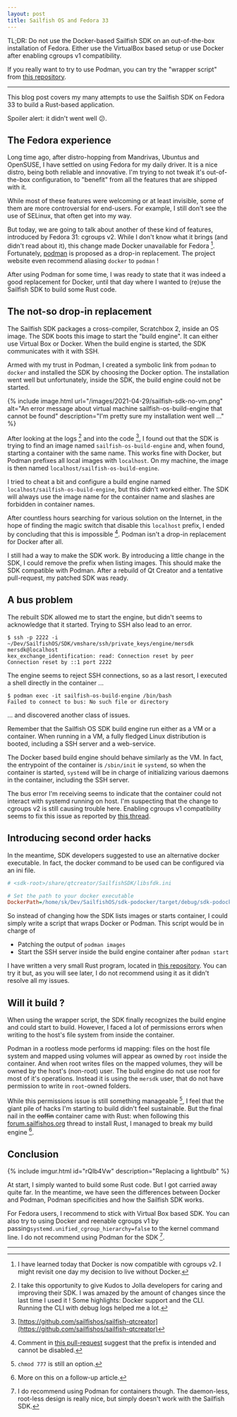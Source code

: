 ```yaml
---
layout: post
title: Sailfish OS and Fedora 33
---
```


TL;DR: Do not use the Docker-based Sailfish SDK on an out-of-the-box installation of Fedora. Either use the VirtualBox 
based setup or use Docker after enabling cgroups v1 compatibility. 

If you really want to try to use Podman, you can try the "wrapper script" from 
[this repository](https://github.com/SfietKonstantin/sailfishos-sdk-rust-hacks/tree/main/sdk-podocker).

-----

This blog post covers my many attempts to use the Sailfish SDK on Fedora 33 to build a Rust-based application.

Spoiler alert: it didn't went well :confused:.

## The Fedora experience

Long time ago, after distro-hopping from Mandrivas, Ubuntus and OpenSUSE, I have settled on using Fedora for my daily 
driver. It is a nice distro, being both reliable and innovative. I'm trying to not tweak it's out-of-the-box 
configuration, to "benefit" from all the features that are shipped with it.

While most of these features were welcoming or at least invisible, some of them are more controversial for end-users.
For example, I still don't see the use of SELinux, that often get into my way.

But today, we are going to talk about another of these kind of features, introduced by Fedora 31: cgroups v2. While I
don't know what it brings (and didn't read about it), this change made Docker unavailable for Fedora [^1]. 
Fortunately, [podman](https://podman.io/) is proposed as a drop-in replacement. The project website even recommend 
aliasing `docker` to `podman` !

After using Podman for some time, I was ready to state that it was indeed a good replacement for Docker, until that day 
where I wanted to (re)use the Sailfish SDK to build some Rust code.

## The not-so drop-in replacement

The Sailfish SDK packages a cross-compiler, Scratchbox 2, inside an OS image. The SDK boots this image to start the 
"build engine". It can either use Virtual Box or Docker. When the build engine is started, the SDK communicates with it
with SSH.

Armed with my trust in Podman, I created a symbolic link from `podman` to `docker` and installed the SDK by choosing 
the Docker option. The installation went well but unfortunately, inside the SDK, the build engine could not be started.

{% 
  include image.html 
  url="/images/2021-04-29/sailfish-sdk-no-vm.png" 
  alt="An error message about virtual machine sailfish-os-build-engine that cannot be found" 
  description="I'm pretty sure my installation went well ..."
%}

After looking at the logs [^2] and into the code [^3], I found out that the SDK is trying to find an image named 
`sailfish-os-build-engine` and, when found, starting a container with the same name. This works fine with Docker, but
Podman prefixes all local images with `localhost`. On my machine, the image is then named 
`localhost/sailfish-os-build-engine`.

I tried to cheat a bit and configure a build engine named `localhost/sailfish-os-build-engine`, but this didn't worked
either. The SDK will always use the image name for the container name and slashes are forbidden in container 
names.

After countless hours searching for various solution on the Internet, in the hope of finding the magic switch that 
disable this `localhost` prefix, I ended by concluding that this is impossible [^4]. Podman isn't a drop-in replacement 
for Docker after all.

I still had a way to make the SDK work. By introducing a little change in the SDK, I could remove the prefix when 
listing images. This should make the SDK compatible with Podman. After a rebuild of Qt Creator and a tentative 
pull-request, my patched SDK was ready.

## A bus problem

The rebuilt SDK allowed me to start the engine, but didn't seems to acknowledge that it started. Trying to SSH also
lead to an error.

```shell
$ ssh -p 2222 -i ~/Dev/SailfishOS/SDK/vmshare/ssh/private_keys/engine/mersdk mersdk@localhost 
kex_exchange_identification: read: Connection reset by peer
Connection reset by ::1 port 2222
```

The engine seems to reject SSH connections, so as a last resort, I executed a shell directly in the container ...

```shell
$ podman exec -it sailfish-os-build-engine /bin/bash 
Failed to connect to bus: No such file or directory

```
... and discovered another class of issues.

Remember that the Sailfish OS SDK build engine run either as a VM or a container. When running in a VM, a fully
fledged Linux distribution is booted, including a SSH server and a web-service. 

The Docker based build engine should behave similarly as the VM. In fact, the entrypoint of the container is 
`/sbin/init` ie `systemd`, so when the container is started, `systemd` will be in charge of initializing various daemons 
in the container, including the SSH server.

The bus error I'm receiving seems to indicate that the container could not interact with systemd running on host. I'm 
suspecting that the change to cgroups v2 is still causing trouble here. Enabling cgroups v1 compatibility seems to fix
this issue as reported by 
[this thread](https://forum.sailfishos.org/t/issues-with-installing-sailfish-sdk-docker-with-debian-bullseye-11).

## Introducing second order hacks

In the meantime, SDK developers suggested to use an alternative docker executable. In fact, the docker command to
be used can be configured via an ini file.

```ini
# <sdk-root>/share/qtcreator/SailfishSDK/libsfdk.ini

# Set the path to your docker executable
DockerPath=/home/sk/Dev/SailfishOS/sdk-podocker/target/debug/sdk-podocker
```

So instead of changing how the SDK lists images or starts container, I could simply write a script that wraps Docker or
Podman. This script would be in charge of

- Patching the output of `podman images`
- Start the SSH server inside the build engine container after `podman start`

I have written a very small Rust program, located in
[this repository](https://github.com/SfietKonstantin/sailfishos-sdk-rust-hacks/tree/main/sdk-podocker). You can try it
but, as you will see later, I do not recommend using it as it didn't resolve all my issues.

## Will it build ?

When using the wrapper script, the SDK finally recognizes the build engine and could start to build. However, I faced
a lot of permissions errors when writing to the host's file system from inside the container.

Podman in a rootless mode performs id mapping: files on the host file system and mapped using volumes will appear as
owned by `root` inside the container. And when root writes files on the mapped volumes, they will be owned by the host's
(non-root) user. The build engine do not use root for most of it's operations. Instead it is using the `mersdk` user,
that do not have permission to write in `root`-owned folders.

While this permissions issue is still something manageable [^5], I feel that the giant pile of hacks I'm starting to 
build didn't feel sustainable. But the final nail in the ~~coffin~~ container came with Rust: when following this
[forum.sailfishos.org](https://forum.sailfishos.org/t/rust-howto-request/3187) thread to install Rust,
I managed to break my build engine [^6].

## Conclusion

{%
include imgur.html
id="rQIb4Vw"
description="Replacing a lightbulb"
%}

At start, I simply wanted to build some Rust code. But I got carried away quite far. In the meantime, we have seen
the differences between Docker and Podman, Podman specificities and how the Sailfish SDK works.

For Fedora users, I recommend to stick with Virtual Box based SDK. You can also try to using Docker and reenable 
cgroups v1 by passing`systemd.unified_cgroup_hierarchy=false` to the kernel command line. I do not recommend using
Podman for the SDK [^7].

-----

[^1]: I have learned today that Docker is now compatible with cgroups v2. I might revisit one day my decision to live 
      without Docker.

[^2]: I take this opportunity to give Kudos to Jolla developers for caring and improving their SDK. I was amazed by
      the amount of changes since the last time I used it ! Some highlights: Docker support and the CLI. Running the
      CLI with debug logs helped me a lot.

[^3]: [https://github.com/sailfishos/sailfish-qtcreator](https://github.com/sailfishos/sailfish-qtcreator)

[^4]: Comment in [this pull-request](https://github.com/containers/buildah/issues/1034) suggest that the prefix is 
      intended and cannot be disabled.

[^5]: `chmod 777` is still an option.

[^6]: More on this on a follow-up article.

[^7]: I do recommend using Podman for containers though. The daemon-less, root-less design is really nice, but simply
      doesn't work with the Sailfish SDK.
